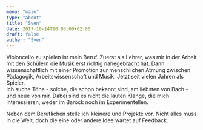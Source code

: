 ```yaml
---
menu: "main"
type: "about"
title: "Sven"
date: 2017-10-14T10:05:00+02:00
draft: false
auther: "Sven"
---
```

Violoncello zu spielen ist mein Beruf. Zuerst als Lehrer, was mir in der Arbeit mit den Schülern die Musik erst richtig nahegebracht hat. Dann wissenschaftlich mit einer Promotion zur menschlichen Atmung zwischen Pädagogik, Arbeitswissenschaft und Musik. Jetzt seit vielen Jahren als Spieler.  
Ich suche Töne - solche, die schon bekannt sind, am liebsten von Bach - und neue von mir. Dabei sind es nicht die lauten Klänge, die mich interessieren, weder im Barock noch im Experimentellen.  

Neben dem Beruflichen stelle ich kleinere und Projekte vor. Nicht alles muss in die Welt, doch die eine oder andere Idee wartet auf Feedback.

